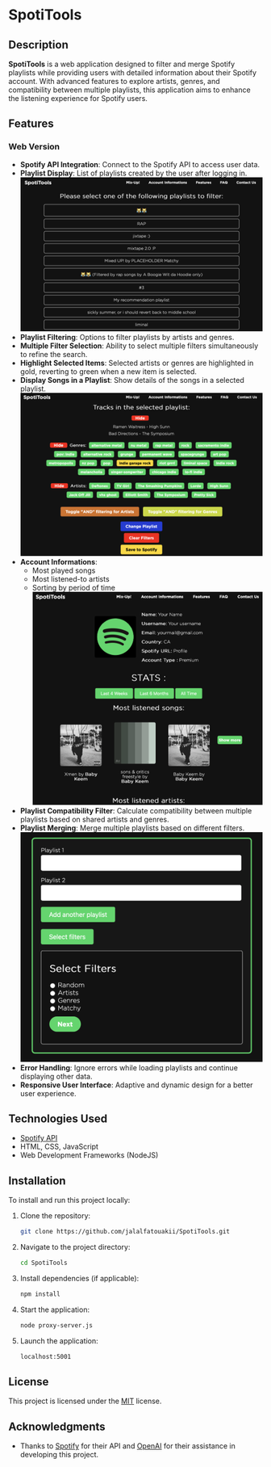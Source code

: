 # SpotiTools

## Description

**SpotiTools** is a web application designed to filter and merge Spotify playlists while providing users with detailed information about their Spotify account.  With advanced features to explore artists, genres, and compatibility between multiple playlists, this application aims to enhance the listening experience for Spotify users.

## Features

### Web Version

- **Spotify API Integration**: Connect to the Spotify API to access user data.
- **Playlist Display**: List of playlists created by the user after logging in.
![Screenshot of the playlist selection screen](pictures/playlistselect.png)
- **Playlist Filtering**: Options to filter playlists by artists and genres.
- **Multiple Filter Selection**: Ability to select multiple filters simultaneously to refine the search.
- **Highlight Selected Items**: Selected artists or genres are highlighted in gold, reverting to green when a new item is selected.
- **Display Songs in a Playlist**: Show details of the songs in a selected playlist.
![Screenshot of the playlist filtering screen](pictures/playlistfilter.png)
- **Account Informations**:
  - Most played songs
  - Most listened-to artists
  - Sorting by period of time
![Screenshot of the informations screen](pictures/info.png)
- **Playlist Compatibility Filter**: Calculate compatibility between multiple playlists based on shared artists and genres.
- **Playlist Merging**: Merge multiple playlists based on different filters.
![Screenshot of the playlist merging screen](pictures/merge.png)  
- **Error Handling**: Ignore errors while loading playlists and continue displaying other data.
- **Responsive User Interface**: Adaptive and dynamic design for a better user experience.

## Technologies Used

- [Spotify API](https://developer.spotify.com/documentation/web-api/)
- HTML, CSS, JavaScript
- Web Development Frameworks (NodeJS)

## Installation

To install and run this project locally:

1. Clone the repository:
   ```bash
   git clone https://github.com/jalalfatouakii/SpotiTools.git
   ```

2. Navigate to the project directory:
   ```bash
   cd SpotiTools
   ```

3. Install dependencies (if applicable):
   ```bash
   npm install
   ```

4. Start the application:
   ```bash
   node proxy-server.js
   ```

5. Launch the application:
   ```bash
   localhost:5001
   ```

## License

This project is licensed under the [MIT](LICENSE) license.

## Acknowledgments

- Thanks to [Spotify](https://www.spotify.com) for their API and [OpenAI](https://www.openai.com) for their assistance in developing this project.
